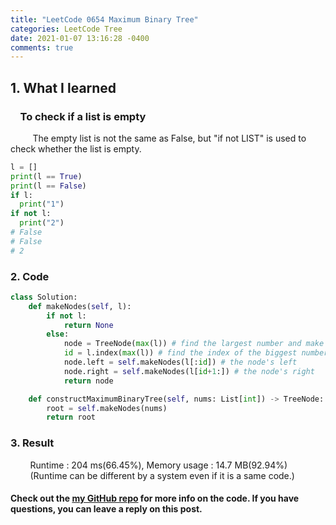 ```yaml
---
title: "LeetCode 0654 Maximum Binary Tree"
categories: LeetCode Tree
date: 2021-01-07 13:16:28 -0400
comments: true
---
```


## 1. What I learned
### &nbsp;&nbsp;&nbsp;&nbsp;To check if a list is empty
&nbsp;&nbsp;&nbsp;&nbsp;&nbsp;&nbsp;&nbsp;&nbsp; The empty list is not the same as False, but "if not LIST" is used to check whether the list is empty.  
```python
l = []
print(l == True)
print(l == False)
if l:
  print("1")
if not l:
  print("2")
# False
# False
# 2
```

### 2. Code
```python
class Solution:
    def makeNodes(self, l):
        if not l:
            return None
        else:
            node = TreeNode(max(l)) # find the largest number and make it a treenode
            id = l.index(max(l)) # find the index of the biggest number
            node.left = self.makeNodes(l[:id]) # the node's left
            node.right = self.makeNodes(l[id+1:]) # the node's right
            return node

    def constructMaximumBinaryTree(self, nums: List[int]) -> TreeNode:
        root = self.makeNodes(nums)
        return root
```

### 3. Result
&nbsp;&nbsp;&nbsp;&nbsp;&nbsp;&nbsp;&nbsp;&nbsp;Runtime : 204 ms(66.45%), Memory usage : 14.7 MB(92.94%)  
&nbsp;&nbsp;&nbsp;&nbsp;&nbsp;&nbsp;&nbsp;&nbsp;(Runtime can be different by a system even if it is a same code.)

#### Check out the [my GitHub repo][hyuk-gh] for more info on the code. If you have questions, you can leave a reply on this post.
[hyuk-gh]:   https://github.com/dlgur1994/StudyAlgorithms
